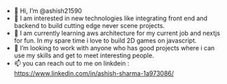 - 👋 Hi, I’m @ashish21590
- 👀 I am interested in new technologies like integrating front end and backend to build cutting edge never scene projects. 
- 🌱 I am currently learning aws architecture for my current job and nextjs for fun. In my spare time i love to build 2D games on javascript. 
- 💞️ I’m looking to work with anyone who has good projects where i can use my skills and get to meet interesting people. 
- 📫 you can reach out to me on linkdein : https://www.linkedin.com/in/ashish-sharma-1a973086/

<!---
ashish21590/ashish21590 is a ✨ special ✨ repository because its `README.md` (this file) appears on your GitHub profile.
You can click the Preview link to take a look at your changes.
--->
